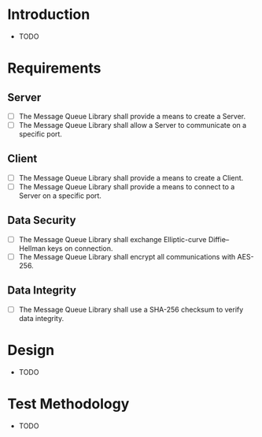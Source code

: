 # Introduction
* TODO

# Requirements

## Server
- [ ] The Message Queue Library shall provide a means to create a Server.
- [ ] The Message Queue Library shall allow a Server to communicate on a specific port.

## Client
- [ ] The Message Queue Library shall provide a means to create a Client.
- [ ] The Message Queue Library shall provide a means to connect to a Server on a specific port.

## Data Security
- [ ] The Message Queue Library shall exchange Elliptic-curve Diffie–Hellman keys on connection.
- [ ] The Message Queue Library shall encrypt all communications with AES-256.

## Data Integrity
- [ ] The Message Queue Library shall use a SHA-256 checksum to verify data integrity.

# Design
* TODO

# Test Methodology
* TODO

